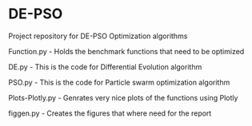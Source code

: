 # DE-PSO
Project repository for DE-PSO Optimization algorithms


Function.py - Holds the benchmark functions that need to be optimized

DE.py - This is the code for Differential Evolution algorithm

PSO.py - This is the code for Particle swarm optimization algorithm

Plots-Plotly.py - Genrates very nice plots of the functions using Plotly

figgen.py - Creates the figures that where need for the report
